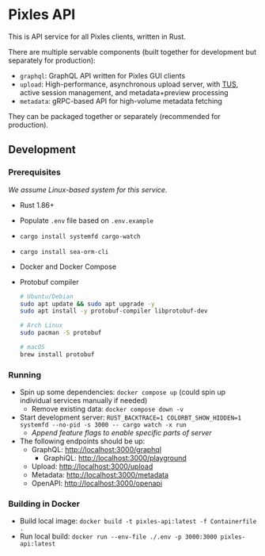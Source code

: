 # Pixles API

This is API service for all Pixles clients, written in Rust.

There are multiple servable components (built together for development but separately for production):

- `graphql`: GraphQL API written for Pixles GUI clients
- `upload`: High-performance, asynchronous upload server, with [TUS](https://tus.io/protocols/resumable-upload), active session management, and metadata+preview processing
- `metadata`: gRPC-based API for high-volume metadata fetching

<!-- TODO: Elaborate more on the responsibilities, goals, technical requirements of each component -->

They can be packaged together or separately (recommended for production).

## Development

### Prerequisites

_We assume Linux-based system for this service._

- Rust 1.86+
- Populate `.env` file based on `.env.example`
- `cargo install systemfd cargo-watch`
- `cargo install sea-orm-cli`
- Docker and Docker Compose
- Protobuf compiler

  ```bash
  # Ubuntu/Debian
  sudo apt update && sudo apt upgrade -y
  sudo apt install -y protobuf-compiler libprotobuf-dev
  ```

  ```bash
  # Arch Linux
  sudo pacman -S protobuf
  ```

  ```bash
  # macOS
  brew install protobuf
  ```

### Running

- Spin up some dependencies: `docker compose up` (could spin up individual services manually if needed)
  - Remove existing data: `docker compose down -v`
- Start development server: `RUST_BACKTRACE=1 COLORBT_SHOW_HIDDEN=1 systemfd --no-pid -s 3000 -- cargo watch -x run`
  - _Append feature flags to enable specific parts of server_
- The following endpoints should be up:
  - GraphQL: <http://localhost:3000/graphql>
    - GraphiQL: <http://localhost:3000/playground>
  - Upload: <http://localhost:3000/upload>
  - Metadata: <http://localhost:3000/metadata>
  - OpenAPI: <http://localhost:3000/openapi>

### Building in Docker

- Build local image: `docker build -t pixles-api:latest -f Containerfile .`
- Run local build: `docker run --env-file ./.env -p 3000:3000 pixles-api:latest`
